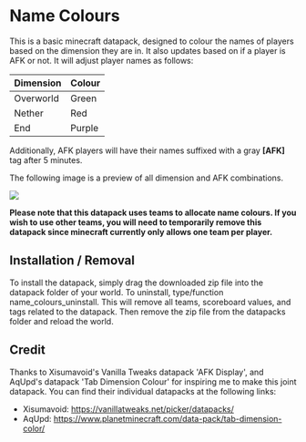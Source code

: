 # Name Colours
This is a basic minecraft datapack, designed to colour the names of players based on the dimension they are in. It also updates based on if a player is AFK or not. It will adjust player names as follows:

| Dimension | Colour    |
------------|-----------|
| Overworld | Green     |
| Nether    | Red       |
| End       | Purple    |

Additionally, AFK players will have their names suffixed with a gray **\[AFK]** tag after 5 minutes.

The following image is a preview of all dimension and AFK combinations.

![](https://imgur.com/Z8LIdpa)

**Please note that this datapack uses teams to allocate name colours. If you wish to use other teams, you will need to temporarily remove this datapack since minecraft currently only allows one team per player.**

## Installation / Removal
To install the datapack, simply drag the downloaded zip file into the datapack folder of your world.
To uninstall, type/function name_colours_uninstall. This will remove all teams, scoreboard values, and tags related to the datapack. Then remove the zip file from the datapacks folder and reload the world.

## Credit
Thanks to Xisumavoid's Vanilla Tweaks datapack 'AFK Display', and AqUpd's datapack 'Tab Dimension Colour' for inspiring me to make this joint datapack. You can find their individual datapacks at the following links:
- Xisumavoid: https://vanillatweaks.net/picker/datapacks/
- AqUpd: https://www.planetminecraft.com/data-pack/tab-dimension-color/
